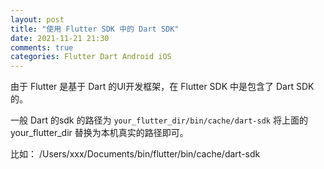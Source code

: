 ```yaml
---
layout: post
title: "使用 Flutter SDK 中的 Dart SDK"
date: 2021-11-21 21:30
comments: true
categories: Flutter Dart Android iOS 
---
```


由于 Flutter 是基于 Dart 的UI开发框架，在 Flutter SDK 中是包含了 Dart SDK的。

一般 Dart 的sdk 的路径为 `your_flutter_dir/bin/cache/dart-sdk` 将上面的 your_flutter_dir 替换为本机真实的路径即可。

比如： /Users/xxx/Documents/bin/flutter/bin/cache/dart-sdk

